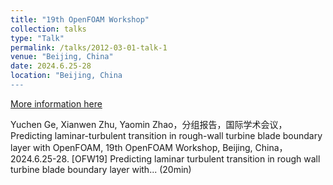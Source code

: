 ```yaml
---
title: "19th OpenFOAM Workshop"
collection: talks
type: "Talk"
permalink: /talks/2012-03-01-talk-1
venue: "Beijing, China"
date: 2024.6.25-28
location: "Beijing, China
---
```


[More information here](http://exampleurl.com)

Yuchen Ge, Xianwen Zhu, Yaomin Zhao，分组报告，国际学术会议，Predicting laminar-turbulent transition in rough-wall turbine blade boundary layer with OpenFOAM, 19th OpenFOAM Workshop, Beijing, China，2024.6.25-28. [OFW19] Predicting laminar turbulent transition in rough wall turbine blade boundary layer with... (20min)